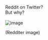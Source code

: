 Reddit on Twitter?
<br>
But why?
<br>
<br>
![image](https://user-images.githubusercontent.com/72879445/176043576-60b46539-0744-42b9-a7b7-3b080eaf0e0e.png)
<p>(Redditer image)</p>